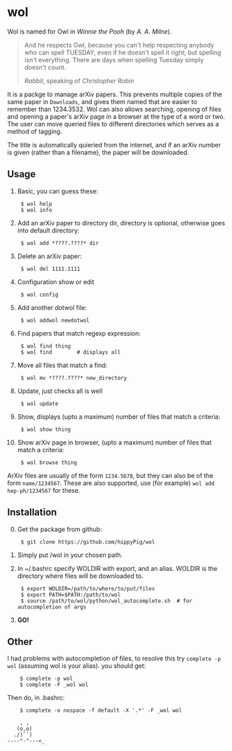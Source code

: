 wol
===


Wol is named for Owl in *Winnie the Pooh* (by *A. A. Milne*).


>    And he respects Owl, because you can't help respecting anybody
>    who can spell TUESDAY, even if he doesn't spell it right; but
>    spelling isn't everything. There are days when spelling Tuesday
>    simply doesn't count.
>
>*Rabbit*, speaking of *Christopher Robin*

It is a packge to manage arXiv papers.
This prevents multiple copies of the same paper in `Downloads`, and gives them named that are easier to remember than 1234.3532.
Wol can also allows searching, opening of files and opening a paper's arXiv page in a browser at the type of a word or two.
The user can move queried files to different directories which serves as a method of tagging.

The title is automatically quieried from the internet, and if an arXiv number is given (rather than a filename), the paper will be downloaded.


Usage
---

1) Basic, you can guess these:

        $ wol help
        $ wol info

2) Add an arXiv paper to directory dir, directory is optional, otherwise goes
into default directory:

        $ wol add *????.????* dir

3) Delete an arXiv paper:

        $ wol del 1111.1111

3) Configuration show or edit

        $ wol config

4) Add another dotwol file:

        $ wol addwol newdotwol

5) Find papers that match regexp expression:

        $ wol find thing
        $ wol find        # displays all

6) Move all files that match a find:

        $ wol mv *????.????* new_directory

7) Update, just checks all is well

        $ wol update

8) Show, displays (upto a maximum) number of files that match a criteria:

        $ wol show thing

9) Show arXiv page in browser, (upto a maximum) number of files that match a criteria:

        $ wol browse thing

ArXiv files are usually of the form `1234.5678`, but they can also be of the
form `name/1234567`.
These are also supported, use (for example) `wol add hep-ph/1234567`
for these.


Installation
------------
0) Get the package from github:

        $ git clone https://github.com/hippyPig/wol

1) Simply put /wol in your chosen path.
2) In ~/.bashrc specify WOLDIR with export, and an alias.
   WOLDIR is the directory where files will be downloaded to.

        $ export WOLDIR=/path/to/where/to/put/files
        $ export PATH=$PATH:/path/to/wol
        $ source /path/to/wol/python/wol_autocomplete.sh  # for autocompletion of args

3) **GO!**

Other
-----
I had problems with autocompletion of files, to resolve this try
`complete -p wol` (assuming wol is your alias). you should get:

        $ complete -p wol
        $ complete -F _wol wol

Then do, in .bashrc:

        $ complete -o nospace -f default -X '.*' -F _wol wol




```
    , ,
   (o,o)
  ./)``)
----"-"---<_
```
